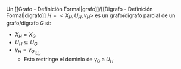 Un [[Grafo - Definición Formal|grafo]]/[[Digrafo - Definición Formal|digrafo]] $H=<X_H,U_H,γ_H>$ es un grafo/digrafo parcial de un grafo/digrafo $G$ si:
- $X_H=X_G$
- $U_H⊆U_G$
- $γ_H=γ_{G_{|U_H}}$ 
	- Esto restringe el dominio de $γ_G$ a $U_H$
	